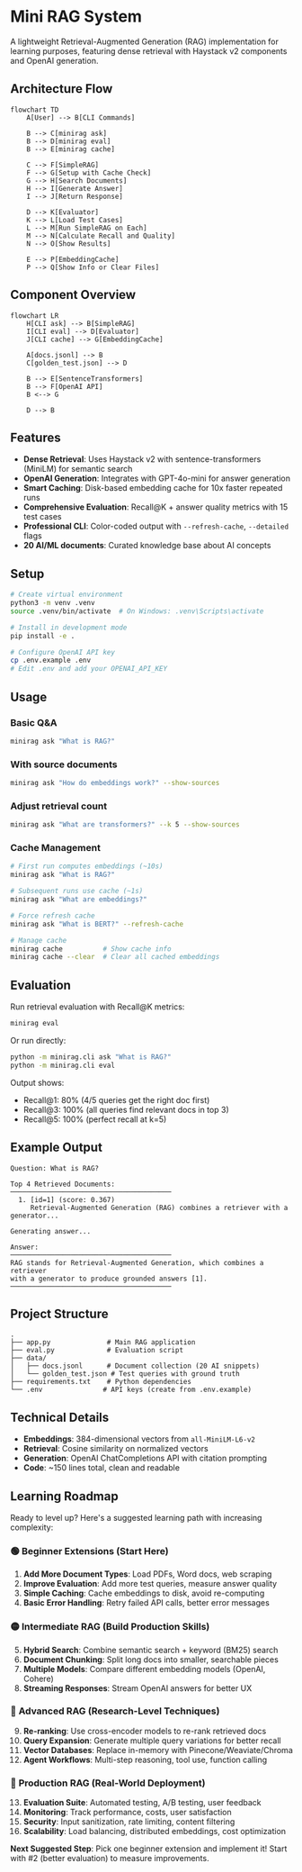 # Mini RAG System

A lightweight Retrieval-Augmented Generation (RAG) implementation for learning purposes, featuring dense retrieval with Haystack v2 components and OpenAI generation.

## Architecture Flow

```mermaid
flowchart TD
    A[User] --> B[CLI Commands]
    
    B --> C[minirag ask]
    B --> D[minirag eval]
    B --> E[minirag cache]
    
    C --> F[SimpleRAG]
    F --> G[Setup with Cache Check]
    G --> H[Search Documents]
    H --> I[Generate Answer]
    I --> J[Return Response]
    
    D --> K[Evaluator]
    K --> L[Load Test Cases]
    L --> M[Run SimpleRAG on Each]
    M --> N[Calculate Recall and Quality]
    N --> O[Show Results]
    
    E --> P[EmbeddingCache]
    P --> Q[Show Info or Clear Files]
```

## Component Overview

```mermaid
flowchart LR
    H[CLI ask] --> B[SimpleRAG]
    I[CLI eval] --> D[Evaluator]
    J[CLI cache] --> G[EmbeddingCache]
    
    A[docs.jsonl] --> B
    C[golden_test.json] --> D
    
    B --> E[SentenceTransformers]
    B --> F[OpenAI API]
    B <--> G
    
    D --> B
```

## Features

- **Dense Retrieval**: Uses Haystack v2 with sentence-transformers (MiniLM) for semantic search
- **OpenAI Generation**: Integrates with GPT-4o-mini for answer generation
- **Smart Caching**: Disk-based embedding cache for 10x faster repeated runs
- **Comprehensive Evaluation**: Recall@K + answer quality metrics with 15 test cases
- **Professional CLI**: Color-coded output with `--refresh-cache`, `--detailed` flags
- **20 AI/ML documents**: Curated knowledge base about AI concepts

## Setup

```bash
# Create virtual environment
python3 -m venv .venv
source .venv/bin/activate  # On Windows: .venv\Scripts\activate

# Install in development mode
pip install -e .

# Configure OpenAI API key
cp .env.example .env
# Edit .env and add your OPENAI_API_KEY
```

## Usage

### Basic Q&A
```bash
minirag ask "What is RAG?"
```

### With source documents
```bash
minirag ask "How do embeddings work?" --show-sources
```

### Adjust retrieval count
```bash
minirag ask "What are transformers?" --k 5 --show-sources
```

### Cache Management
```bash
# First run computes embeddings (~10s)
minirag ask "What is RAG?"

# Subsequent runs use cache (~1s)  
minirag ask "What are embeddings?"

# Force refresh cache
minirag ask "What is BERT?" --refresh-cache

# Manage cache
minirag cache          # Show cache info
minirag cache --clear  # Clear all cached embeddings
```

## Evaluation

Run retrieval evaluation with Recall@K metrics:
```bash
minirag eval
```

Or run directly:
```bash
python -m minirag.cli ask "What is RAG?"
python -m minirag.cli eval
```

Output shows:
- Recall@1: 80% (4/5 queries get the right doc first)
- Recall@3: 100% (all queries find relevant docs in top 3)
- Recall@5: 100% (perfect recall at k=5)

## Example Output

```
Question: What is RAG?

Top 4 Retrieved Documents:
────────────────────────────────────────
  1. [id=1] (score: 0.367)
     Retrieval-Augmented Generation (RAG) combines a retriever with a generator...
  
Generating answer...

Answer:
────────────────────────────────────────
RAG stands for Retrieval-Augmented Generation, which combines a retriever 
with a generator to produce grounded answers [1].
────────────────────────────────────────
```

## Project Structure

```
.
├── app.py              # Main RAG application
├── eval.py             # Evaluation script
├── data/
│   ├── docs.jsonl      # Document collection (20 AI snippets)
│   └── golden_test.json # Test queries with ground truth
├── requirements.txt    # Python dependencies
└── .env               # API keys (create from .env.example)
```

## Technical Details

- **Embeddings**: 384-dimensional vectors from `all-MiniLM-L6-v2`
- **Retrieval**: Cosine similarity on normalized vectors
- **Generation**: OpenAI ChatCompletions API with citation prompting
- **Code**: ~150 lines total, clean and readable

## Learning Roadmap

Ready to level up? Here's a suggested learning path with increasing complexity:

### 🟢 **Beginner Extensions** (Start Here)
1. **Add More Document Types**: Load PDFs, Word docs, web scraping
2. **Improve Evaluation**: Add more test queries, measure answer quality
3. **Simple Caching**: Cache embeddings to disk, avoid re-computing
4. **Basic Error Handling**: Retry failed API calls, better error messages

### 🟡 **Intermediate RAG** (Build Production Skills)  
5. **Hybrid Search**: Combine semantic search + keyword (BM25) search
6. **Document Chunking**: Split long docs into smaller, searchable pieces
7. **Multiple Models**: Compare different embedding models (OpenAI, Cohere)
8. **Streaming Responses**: Stream OpenAI answers for better UX

### 🔴 **Advanced RAG** (Research-Level Techniques)
9. **Re-ranking**: Use cross-encoder models to re-rank retrieved docs
10. **Query Expansion**: Generate multiple query variations for better recall
11. **Vector Databases**: Replace in-memory with Pinecone/Weaviate/Chroma
12. **Agent Workflows**: Multi-step reasoning, tool use, function calling

### 🚀 **Production RAG** (Real-World Deployment)
13. **Evaluation Suite**: Automated testing, A/B testing, user feedback
14. **Monitoring**: Track performance, costs, user satisfaction  
15. **Security**: Input sanitization, rate limiting, content filtering
16. **Scalability**: Load balancing, distributed embeddings, cost optimization

**Next Suggested Step**: Pick one beginner extension and implement it! Start with #2 (better evaluation) to measure improvements.
